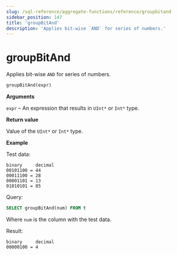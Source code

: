 ```yaml
---
slug: /sql-reference/aggregate-functions/reference/groupbitand
sidebar_position: 147
title: 'groupBitAnd'
description: 'Applies bit-wise `AND` for series of numbers.'
---
```


# groupBitAnd

Applies bit-wise `AND` for series of numbers.

``` sql
groupBitAnd(expr)
```

**Arguments**

`expr` – An expression that results in `UInt*` or `Int*` type.

**Return value**

Value of the `UInt*` or `Int*` type.

**Example**

Test data:

``` text
binary     decimal
00101100 = 44
00011100 = 28
00001101 = 13
01010101 = 85
```

Query:

``` sql
SELECT groupBitAnd(num) FROM t
```

Where `num` is the column with the test data.

Result:

``` text
binary     decimal
00000100 = 4
```
